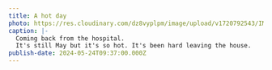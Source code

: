 ```yaml
---
title: A hot day
photo: https://res.cloudinary.com/dz8vyplpm/image/upload/v1720792543/IMG_9888_co1vpu.jpg
caption: |-
  Coming back from the hospital.
  It's still May but it's so hot. It's been hard leaving the house.
publish-date: 2024-05-24T09:37:00.000Z
---
```

